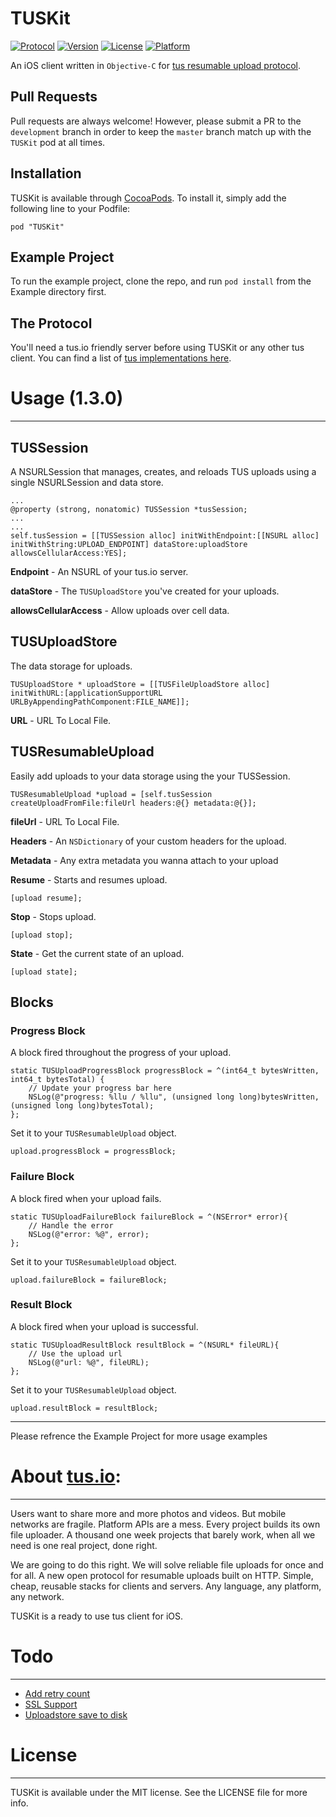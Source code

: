 # TUSKit
[![Protocol](http://img.shields.io/badge/tus_protocol-v1.0.0-blue.svg?style=flat)](http://tus.io/protocols/resumable-upload.html)
[![Version](https://img.shields.io/cocoapods/v/TUSKit.svg?style=flat)](http://cocoadocs.org/docsets/TUSKit)
[![License](https://img.shields.io/cocoapods/l/TUSKit.svg?style=flat)](http://cocoadocs.org/docsets/TUSKit)
[![Platform](https://img.shields.io/cocoapods/p/TUSKit.svg?style=flat)](http://cocoadocs.org/docsets/TUSKit)

An iOS client written in `Objective-C` for [tus resumable upload protocol](http://tus.io/).

## Pull Requests
Pull requests are always welcome! However, please submit a PR to the `development` branch in order to keep the `master` branch match up with the `TUSKit` pod at all times.

## Installation

TUSKit is available through [CocoaPods](http://cocoapods.org). To install
it, simply add the following line to your Podfile:

    pod "TUSKit"

## Example Project
To run the example project, clone the repo, and run `pod install` from the Example directory first. 

## The Protocol
You'll need a tus.io friendly server before using TUSKit or any other tus client. You can find a list of [tus implementations here](http://tus.io/implementations.html).

# Usage (1.3.0)
------
## TUSSession
A NSURLSession that manages, creates, and reloads TUS uploads using a single NSURLSession and data store.
    
    ...
    @property (strong, nonatomic) TUSSession *tusSession;
    ...
    ...
    self.tusSession = [[TUSSession alloc] initWithEndpoint:[[NSURL alloc] initWithString:UPLOAD_ENDPOINT] dataStore:uploadStore allowsCellularAccess:YES];

**Endpoint** - An NSURL of your tus.io server.

**dataStore** - The `TUSUploadStore` you've created for your uploads.

**allowsCellularAccess** - Allow uploads over cell data.


## TUSUploadStore
The data storage for uploads.

    TUSUploadStore * uploadStore = [[TUSFileUploadStore alloc] initWithURL:[applicationSupportURL URLByAppendingPathComponent:FILE_NAME]];

**URL** - URL To Local File.

## TUSResumableUpload
Easily add uploads to your data storage using the your TUSSession.

    TUSResumableUpload *upload = [self.tusSession createUploadFromFile:fileUrl headers:@{} metadata:@{}];


**fileUrl** - URL To Local File.

**Headers** - An `NSDictionary` of your custom headers for the upload.

**Metadata** - Any extra metadata you wanna attach to your upload

**Resume** - Starts and resumes upload.

    [upload resume];
    
**Stop** - Stops upload.

    [upload stop];
    
**State** - Get the current state of an upload.

    [upload state];

## Blocks

### Progress Block
A block fired throughout the progress of your upload.

    static TUSUploadProgressBlock progressBlock = ^(int64_t bytesWritten, int64_t bytesTotal) {
        // Update your progress bar here
        NSLog(@"progress: %llu / %llu", (unsigned long long)bytesWritten, (unsigned long long)bytesTotal);
    };
Set it to your `TUSResumableUpload` object.

    upload.progressBlock = progressBlock;
    
### Failure Block
A block fired when your upload fails.

    static TUSUploadFailureBlock failureBlock = ^(NSError* error){
        // Handle the error
        NSLog(@"error: %@", error);
    };

Set it to your `TUSResumableUpload` object.

    upload.failureBlock = failureBlock;
    
### Result Block
A block fired when your upload is successful.

    static TUSUploadResultBlock resultBlock = ^(NSURL* fileURL){
        // Use the upload url
        NSLog(@"url: %@", fileURL);
    };

Set it to your `TUSResumableUpload` object.

    upload.resultBlock = resultBlock;

----
Please refrence the Example Project for more usage examples


# About [tus.io](http://tus.io):
------
  Users want to share more and more photos and videos. But mobile networks are fragile. Platform APIs are a mess. Every project builds its own file uploader. A thousand one week projects that barely work, when all we need is one real project, done right.

  We are going to do this right. We will solve reliable file uploads for once and for all. A new open protocol for resumable uploads built on HTTP. Simple, cheap, reusable stacks for clients and servers. Any language, any platform, any network.

TUSKit is a ready to use tus client for iOS.

# Todo
------
-   [Add retry count](https://github.com/tus/TUSKit/issues/29)
-   [SSL Support](https://github.com/tus/TUSKit/issues/32)
-   [Uploadstore save to disk](https://github.com/tus/TUSKit/issues/33)

# License
------
TUSKit is available under the MIT license. See the LICENSE file for more info.

